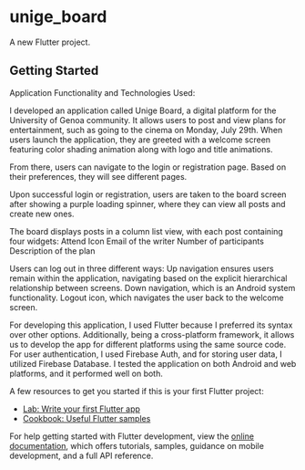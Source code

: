 # unige_board

A new Flutter project.

## Getting Started

Application Functionality and Technologies Used:

I developed an application called Unige Board, a digital platform for the University of Genoa community. It allows users to post and view plans for entertainment, such as going to the cinema on Monday, July 29th. When users launch the application, they are greeted with a welcome screen featuring color shading animation along with logo and title animations. 

From there, users can navigate to the login or registration page. Based on their preferences, they will see different pages.

Upon successful login or registration, users are taken to the board screen after showing a purple loading spinner, where they can view all posts and create new ones. 

The board displays posts in a column list view, with each post containing four widgets:
Attend Icon
Email of the writer
Number of participants
Description of the plan

Users can log out in three different ways:
Up navigation ensures users remain within the application, navigating based on the explicit hierarchical relationship between screens.
Down navigation, which is an Android system functionality.
Logout icon, which navigates the user back to the welcome screen.

For developing this application, I used Flutter because I preferred its syntax over other options. Additionally, being a cross-platform framework, it allows us to develop the app for different platforms using the same source code. For user authentication, I used Firebase Auth, and for storing user data, I utilized Firebase Database. I tested the application on both Android and web platforms, and it performed well on both.

A few resources to get you started if this is your first Flutter project:

- [Lab: Write your first Flutter app](https://docs.flutter.dev/get-started/codelab)
- [Cookbook: Useful Flutter samples](https://docs.flutter.dev/cookbook)

For help getting started with Flutter development, view the
[online documentation](https://docs.flutter.dev/), which offers tutorials,
samples, guidance on mobile development, and a full API reference.
